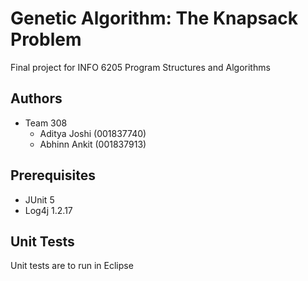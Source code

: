 # Genetic Algorithm: The Knapsack Problem #
Final project for INFO 6205 Program Structures and Algorithms

## Authors ##
- Team 308
  - Aditya Joshi (001837740)
  - Abhinn Ankit (001837913)

## Prerequisites ##
- JUnit 5
- Log4j 1.2.17

## Unit Tests ##
Unit tests are to run in Eclipse
